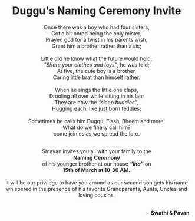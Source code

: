 <html>
<body>

<h1><center>Duggu's Naming Ceremony Invite </center></h1>
<p><center>Once there was a boy who had four sisters,<br>
Got a bit bored being the only mister;<br>
Prayed god for a twist in his parents wish,<br>
Grant him a brother rather than a sis;<br>
 <br>
Little did he know what the future would hold,<br>
  <i>"Share your clothes and toys"</i>, he was told;<br>
At five, the cute boy is a brother,<br>
Caring little brat than himself rather.<br>
 <br>
When he sings the little one claps,<br>
Drooling all over while sitting in his lap;<br>
  They are now the <i>“sleep buddies”</i>,<br>
Hugging each, like just born teddies;<br>
 <br>
Sometimes he calls him Duggu, Flash, Bheem and more;<br>
What do we finally call him? <br>come join us as we spread the lore. </center><br></p>
                                            
<p><center>Smayan invites you all with your family to the<br> <b>Naming Ceremony</b><br> of his younger brother at our house <b><i>“Iha”</i></b> on <br>
<b>15th of March at 10:30 AM.</b> <br><br>
It will be our privilege to have you around as our second son gets his name whispered in the presence of his favorite Grandparents, Aunts, Uncles
and loving cousins.</center><br></p>
     
                                             
<p style="text-align:right">- <b>Swathi & Pavan</b></p>

</body>
</html>

                                                                                                    

